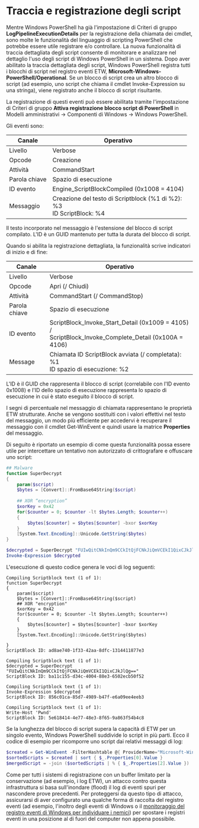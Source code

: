 # <a name="script-tracing-and-logging"></a>Traccia e registrazione degli script

Mentre Windows PowerShell ha già l'impostazione di Criteri di gruppo **LogPipelineExecutionDetails** per la registrazione della chiamata dei cmdlet, sono molte le funzionalità del linguaggio di scripting PowerShell che potrebbe essere utile registrare e/o controllare. La nuova funzionalità di traccia dettagliata degli script consente di monitorare e analizzare nel dettaglio l'uso degli script di Windows PowerShell in un sistema. Dopo aver abilitato la traccia dettagliata degli script, Windows PowerShell registra tutti i blocchi di script nel registro eventi ETW, **Microsoft-Windows-PowerShell/Operational**. Se un blocco di script crea un altro blocco di script (ad esempio, uno script che chiama il cmdlet Invoke-Expression su una stringa), viene registrato anche il blocco di script risultante.

La registrazione di questi eventi può essere abilitata tramite l'impostazione di Criteri di gruppo **Attiva registrazione blocco script di PowerShell** in Modelli amministrativi -> Componenti di Windows -> Windows PowerShell.

Gli eventi sono:

| Canale | Operativo                                 |
|---------|---------------------------------------------|
| Livello   | Verbose                                     |
| Opcode  | Creazione                                      |
| Attività    | CommandStart                                |
| Parola chiave | Spazio di esecuzione                                    |
| ID evento | Engine_ScriptBlockCompiled (0x1008 = 4104)  |
| Messaggio | Creazione del testo di Scriptblock (%1 di %2): </br> %3 </br> ID ScriptBlock: %4 |


Il testo incorporato nel messaggio è l'estensione del blocco di script compilato. L'ID è un GUID mantenuto per tutta la durata del blocco di script.

Quando si abilita la registrazione dettagliata, la funzionalità scrive indicatori di inizio e di fine:

| Canale | Operativo                                            |
|---------|--------------------------------------------------------|
| Livello   | Verbose                                                |
| Opcode  | Apri (/ Chiudi)                                         |
| Attività    | CommandStart (/ CommandStop)                           |
| Parola chiave | Spazio di esecuzione                                               |
| ID evento | ScriptBlock\_Invoke\_Start\_Detail (0x1009 = 4105) / </br> ScriptBlock\_Invoke\_Complete\_Detail (0x100A = 4106) |
| Message | Chiamata ID ScriptBlock avviata (/ completata): %1 </br> ID spazio di esecuzione: %2 |

L'ID è il GUID che rappresenta il blocco di script (correlabile con l'ID evento 0x1008) e l'ID dello spazio di esecuzione rappresenta lo spazio di esecuzione in cui è stato eseguito il blocco di script.

I segni di percentuale nel messaggio di chiamata rappresentano le proprietà ETW strutturate. Anche se vengono sostituiti con i valori effettivi nel testo del messaggio, un modo più efficiente per accedervi è recuperare il messaggio con il cmdlet Get-WinEvent e quindi usare la matrice **Properties** del messaggio.

Di seguito è riportato un esempio di come questa funzionalità possa essere utile per intercettare un tentativo non autorizzato di crittografare e offuscare uno script:

```powershell
## Malware
function SuperDecrypt
{
    param($script)
    $bytes = [Convert]::FromBase64String($script)
             
    ## XOR “encryption”
    $xorKey = 0x42
    for($counter = 0; $counter -lt $bytes.Length; $counter++)
    {
        $bytes[$counter] = $bytes[$counter] -bxor $xorKey
    }
    [System.Text.Encoding]::Unicode.GetString($bytes)
}

$decrypted = SuperDecrypt "FUIwQitCNkInQm9CCkItQjFCNkJiQmVCEkI1QixCJkJlQg=="
Invoke-Expression $decrypted
```

L'esecuzione di questo codice genera le voci di log seguenti:

```
Compiling Scriptblock text (1 of 1):
function SuperDecrypt
{
    param($script)
    $bytes = [Convert]::FromBase64String($script)
    ## XOR "encryption"
    $xorKey = 0x42
    for($counter = 0; $counter -lt $bytes.Length; $counter++)
    {
        $bytes[$counter] = $bytes[$counter] -bxor $xorKey
    }
    [System.Text.Encoding]::Unicode.GetString($bytes)

}
ScriptBlock ID: ad8ae740-1f33-42aa-8dfc-1314411877e3

Compiling Scriptblock text (1 of 1):
$decrypted = SuperDecrypt "FUIwQitCNkInQm9CCkItQjFCNkJiQmVCEkI1QixCJkJlQg=="
ScriptBlock ID: ba11c155-d34c-4004-88e3-6502ecb50f52

Compiling Scriptblock text (1 of 1):
Invoke-Expression $decrypted
ScriptBlock ID: 856c01ca-85d7-4989-b47f-e6a09ee4eeb3

Compiling Scriptblock text (1 of 1):
Write-Host 'Pwnd'
ScriptBlock ID: 5e618414-4e77-48e3-8f65-9a863f54b4c8
```

Se la lunghezza del blocco di script supera la capacità di ETW per un singolo evento, Windows PowerShell suddivide lo script in più parti. Ecco il codice di esempio per ricomporre uno script dai relativi messaggi di log:

```powershell
$created = Get-WinEvent -FilterHashtable @{ ProviderName="Microsoft-Windows-PowerShell"; Id = 4104 } | Where-Object { $_.<...> }
$sortedScripts = $created | sort { $_.Properties[0].Value }
$mergedScript = -join ($sortedScripts | % { $_.Properties[2].Value })
```

Come per tutti i sistemi di registrazione con un buffer limitato per la conservazione (ad esempio, i log ETW), un attacco contro questa infrastruttura si basa sull'inondare (flood) il log di eventi spuri per nascondere prove precedenti. Per proteggersi da questo tipo di attacco, assicurarsi di aver configurato una qualche forma di raccolta del registro eventi (ad esempio, l'inoltro degli eventi di Windows o il [monitoraggio del registro eventi di Windows per individuare i nemici](http://www.nsa.gov/ia/_files/app/Spotting_the_Adversary_with_Windows_Event_Log_Monitoring.pdf)) per spostare i registri eventi in una posizione al di fuori del computer non appena possibile.
